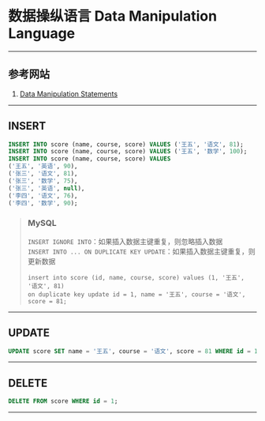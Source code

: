 # 数据操纵语言 Data Manipulation Language

---
## 参考网站
1. [Data Manipulation Statements](https://dev.mysql.com/doc/refman/8.0/en/sql-data-manipulation-statements.html)
---
## INSERT
```sql
INSERT INTO score (name, course, score) VALUES ('王五', '语文', 81);
INSERT INTO score (name, course, score) VALUES ('王五', '数学', 100);
INSERT INTO score (name, course, score) VALUES 
('王五', '英语', 90),
('张三', '语文', 81),
('张三', '数学', 75),
('张三', '英语', null),
('李四', '语文', 76),
('李四', '数学', 90);
```
>### MySQL
>`INSERT IGNORE INTO`：如果插入数据主键重复，则忽略插入数据  
>`INSERT INTO ... ON DUPLICATE KEY UPDATE`：如果插入数据主键重复，则更新数据
>   ```mysql
>   insert into score (id, name, course, score) values (1, '王五', '语文', 81)
>   on duplicate key update id = 1, name = '王五', course = '语文', score = 81;
>   ```
---
## UPDATE
```sql
UPDATE score SET name = '王五', course = '语文', score = 81 WHERE id = 1;
```
---
## DELETE
```sql
DELETE FROM score WHERE id = 1;
```
---